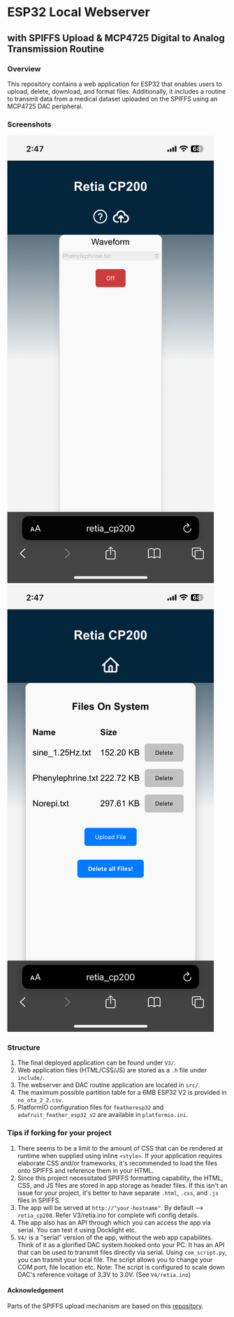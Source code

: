 # ESP32 Local Webserver
## with SPIFFS Upload & MCP4725 Digital to Analog Transmission Routine

### Overview
This repository contains a web application for ESP32 that enables users to upload, delete, download, and format files. 
Additionally, it includes a routine to transmit data from a medical dataset uploaded on the SPIFFS using an MCP4725 DAC peripheral.

### Screenshots

![Screenshot1](screenshots\shot_2.png)
![Screenshot2](screenshots\shot_1.png)

### Structure
1. The final deployed application can be found under `V3/`.
2. Web application files (HTML/CSS/JS) are stored as a `.h` file under `include/`.
3. The webserver and DAC routine application are located in `src/`.
4. The maximum possible partition table for a 6MB ESP32 V2 is provided in `no_ota_2_2.csv`.
5. PlatformIO configuration files for `featheresp32` and `adafruit_feather_esp32_v2` are available in `platformio.ini`.

### Tips if forking for your project
1. There seems to be a limit to the amount of CSS that can be rendered at runtime when supplied using inline `<style>`. If your application requires elaborate CSS and/or frameworks, it's recommended to load the files onto SPIFFS and reference them in your HTML.
2. Since this project necessitated SPIFFS formatting capability, the HTML, CSS, and JS files are stored in app storage as header files. If this isn't an issue for your project, it's better to have separate `.html`, `.css`, and `.js` files in SPIFFS.
3. The app will be served at `http://"your-hostname"`. By default --> `retia_cp200`. Refer V3/retia.ino for complete wifi config details.
4. The app also has an API through which you can access the app via serial. You can test it using Docklight etc.
5. `V4/` is a "serial" version of the app, without the web app capabilites. Think of it as a glorified DAC system hooked onto your PC. It has an API that can be used to transmit files directly via serial. Using `com_script.py`, you can trasmit your local file. The script allows you to change your COM port, file location etc. Note: The script is configured to scale down DAC's reference voltage of 3.3V to 3.0V. (See `V4/retia.ino`)

#### Acknowledgement
Parts of the SPIFFS upload mechanism are based on this [repository](https://github.com/smford/esp32-asyncwebserver-fileupload-example).
